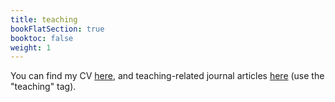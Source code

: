 ```yaml
---
title: teaching
bookFlatSection: true
booktoc: false
weight: 1
---
```


You can find my CV [here](cv_2025.pdf), and teaching-related journal articles [here](/tags/teaching) (use the "teaching" tag).